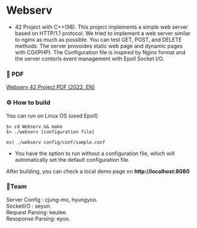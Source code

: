 # Webserv

- 42 Project with C++(98). This project implements a simple web server based on HTTP/1.1 protocol. We tried to implement a web server similar to nginx as much as possible. You can test GET, POST, and DELETE methods. The server provoides static web page and dynamic pages with CGI(PHP). The Configuration file is inspired by Nginx format and the server contorls event management with Epoll Socket I/O.
 
### 📝 PDF
[Webserv 42 Project PDF (2022, EN)](https://github.com/keulee/Webserv/en.subject.pdf)

### ⚙️ How to build

You can run on Linux OS (used Epoll)
```
$> cd Webserv && make
$> ./webserv [configuration file]

ex) ./webserv config/conf/sample.conf
```

* You have the option to run without a configuration file, which will automatically set the default configuration file.

After building, you can check a local demo page on **http://localhost:8080**

### 🚩Team

Server Config : cjung-mo, hyungyoo.   
SocketI/O : seyun.  
Request Parsing: keulee.   
Resoponse Parsing: eyoo.   
